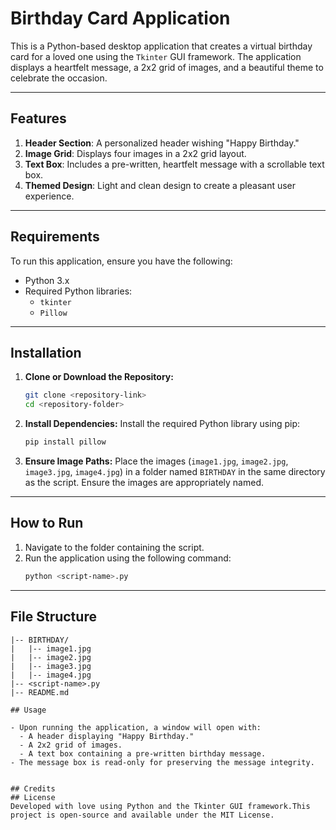 # Birthday Card Application

This is a Python-based desktop application that creates a virtual birthday card for a loved one using the `Tkinter` GUI framework. The application displays a heartfelt message, a 2x2 grid of images, and a beautiful theme to celebrate the occasion.

---

## Features

1. **Header Section**: A personalized header wishing "Happy Birthday."
2. **Image Grid**: Displays four images in a 2x2 grid layout.
3. **Text Box**: Includes a pre-written, heartfelt message with a scrollable text box.
4. **Themed Design**: Light and clean design to create a pleasant user experience.

---

## Requirements

To run this application, ensure you have the following:

- Python 3.x
- Required Python libraries:
  - `tkinter`
  - `Pillow`

---

## Installation

1. **Clone or Download the Repository:**

   ```bash
   git clone <repository-link>
   cd <repository-folder>
   ```

2. **Install Dependencies:** Install the required Python library using pip:

   ```bash
   pip install pillow
   ```

3. **Ensure Image Paths:** Place the images (`image1.jpg`, `image2.jpg`, `image3.jpg`, `image4.jpg`) in a folder named `BIRTHDAY` in the same directory as the script. Ensure the images are appropriately named.

---

## How to Run

1. Navigate to the folder containing the script.
2. Run the application using the following command:
   ```bash
   python <script-name>.py
   ```

---

## File Structure

```
|-- BIRTHDAY/
|   |-- image1.jpg
|   |-- image2.jpg
|   |-- image3.jpg
|   |-- image4.jpg
|-- <script-name>.py
|-- README.md

## Usage

- Upon running the application, a window will open with:
  - A header displaying "Happy Birthday."
  - A 2x2 grid of images.
  - A text box containing a pre-written birthday message.
- The message box is read-only for preserving the message integrity.


## Credits
## License
Developed with love using Python and the Tkinter GUI framework.This project is open-source and available under the MIT License.

